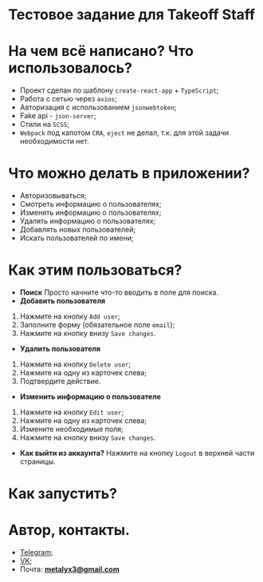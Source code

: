 # Тестовое задание для Takeoff Staff

# На чем всё написано? Что использовалось?
  - Проект сделан по шаблону `create-react-app` + `TypeScript`;
  - Работа с сетью через `axios`;
  - Авторизация с использованием `jsonwebtoken`;
  - Fake api - `json-server`;
  - Стили на `SCSS`;
  - `Webpack` под капотом `CRA`, `eject` не делал, т.к. для этой задачи необходимости нет.

# Что можно делать в приложении?
  - Авторизовываться;
  - Смотреть информацию о пользователях;
  - Изменять информацию о пользователях;
  - Удалять информацию о пользователях;
  - Добавлять новых пользователей;
  - Искать пользователей по имени;

# Как этим пользоваться?
  - **Поиск**
    Просто начните что-то вводить в поле для поиска.
  - **Добавить пользователя**
  1) Нажмите на кнопку `Add user`;
  2) Заполните форму (обязательное поле `email`);
  3) Нажмите на кнопку внизу `Save changes`.
  - **Удалить пользователя**
  1) Нажмите на кнопку `Delete user`;
  2) Нажмите на одну из карточек слева;
  3) Подтвердите действие.
  - **Изменить информацию о пользователе**
  1) Нажмите на кнопку `Edit user`;
  2) Нажмите на одну из карточек слева;
  3) Измените необходимые поля;
  4) Нажмите на кнопку внизу `Save changes`.
  - **Как выйти из аккаунта?**
    Нажмите на кнопку `Logout` в верхней части страницы.

# Как запустить?

# Автор, контакты.
 - [Telegram](t.me/metalyxxx);
 - [VK](vk.com/metalyx);
 - Почта: **metalyx3@gmail.com**
 
